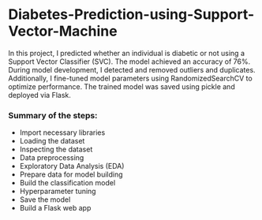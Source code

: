 # Diabetes-Prediction-using-Support-Vector-Machine

In this project, I predicted whether an individual is diabetic or not using a Support Vector Classifier (SVC). The model achieved an accuracy of 76%. During model development, I detected and removed outliers and duplicates. Additionally, I fine-tuned model parameters using RandomizedSearchCV to optimize performance. The trained model was saved using pickle and deployed via Flask.

### Summary of the steps:

- Import necessary libraries 
- Loading the dataset
- Inspecting the dataset 
- Data preprocessing
- Exploratory Data Analysis (EDA)
- Prepare data for model building
- Build the classification model
- Hyperparameter tuning 
- Save the model 
- Build a Flask web app
